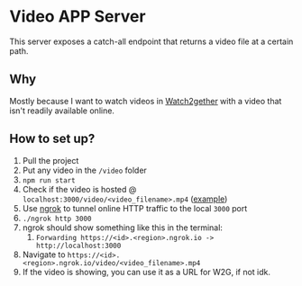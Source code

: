 # Video APP Server

This server exposes a catch-all endpoint that returns a video file at a certain path.

## Why

Mostly because I want to watch videos in [Watch2gether](https://w2g.tv/) with a video that isn't readily available online.

## How to set up?

1. Pull the project
2. Put any video in the `/video` folder
3. `npm run start`
4. Check if the video is hosted @ `localhost:3000/video/<video_filename>.mp4` ([example](https://localhost:3000/video/baku_btch.mp4))
5. Use [ngrok](https://ngrok.com/download) to tunnel online HTTP traffic to the local `3000` port
6. `./ngrok http 3000`
7. ngrok should show something like this in the terminal:
   1. `Forwarding https://<id>.<region>.ngrok.io -> http://localhost:3000`
8. Navigate to `https://<id>.<region>.ngrok.io/video/<video_filename>.mp4`
9. If the video is showing, you can use it as a URL for W2G, if not idk.
